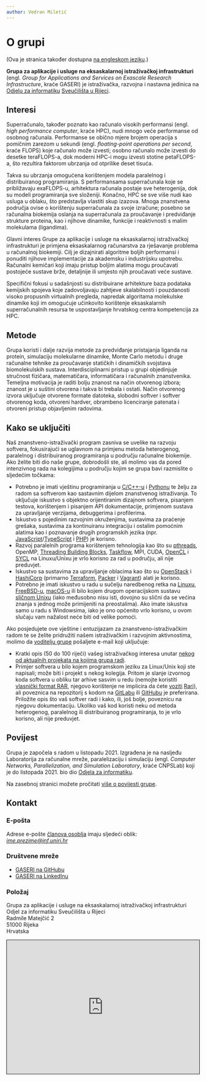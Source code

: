 ```yaml
---
author: Vedran Miletić
---
```


# O grupi

(Ova je stranica također dostupna [na engleskom jeziku](../en/index.md).)

**Grupa za aplikacije i usluge na eksaskalarnoj istraživačkoj infrastrukturi** (engl. *Group for Applications and Services on Exascale Research Infrastructure*, kraće GASERI) je istraživačka, razvojna i nastavna jedinica na [Odjelu za informatiku](https://www.inf.uniri.hr/) [Sveučilišta u Rijeci](https://uniri.hr/).

## Interesi

Superračunalo, također poznato kao računalo visokih performansi (engl. *high performance computer*, kraće HPC), nudi mnogo veće performanse od osobnog računala. Performanse se obično mjere brojem operacija s pomičnim zarezom u sekundi (engl. *floating-point operations per second*, kraće FLOPS) koje računalo može izvesti; osobno računalo može izvesti do desetke teraFLOPS-a, dok moderni HPC-i mogu izvesti stotine petaFLOPS-a, što rezultira faktorom ubrzanja od otprilike deset tisuća.

Takva su ubrzanja omogućena korištenjem modela paralelnog i distribuiranog programiranja. S performansama superračunala koje se približavaju exaFLOPS-u, arhitektura računala postaje sve heterogenija, dok su modeli programiranja sve složeniji. Konačno, HPC se sve više nudi kao usluga u oblaku, što predstavlja vlastiti skup izazova. Mnoga znanstvena područja ovise o korištenju superračunala za svoje izračune; posebno se računalna biokemija oslanja na superračunala za proučavanje i predviđanje strukture proteina, kao i njihove dinamike, funkcije i reaktivnosti s malim molekulama (ligandima).

Glavni interes Grupe za aplikacije i usluge na eksaskalarnoj istraživačkoj infrastrukturi je primjena eksaskalarnog računarstva za rješavanje problema u računalnoj biokemiji. Cilj je dizajnirati algoritme boljih performansi i ponuditi njihove implementacije za akademsku i industrijsku upotrebu. Računalni kemičari koji imaju pristup boljim alatima mogu proučavati postojeće sustave brže, detaljnije ili umjesto njih proučavati veće sustave.

Specifični fokusi u sadašnjosti su distribuirane arhitekture baza podataka kemijskih spojeva koje zadovoljavaju zahtjeve skalabilnosti i pouzdanosti visoko propusnih virtualnih pregleda, napredak algoritama molekulske dinamike koji im omogućuje učinkovito korištenje eksaskalarnih superračunalnih resursa te uspostavljanje hrvatskog centra kompetencija za HPC.

## Metode

Grupa koristi i dalje razvija metode za predviđanje pristajanja liganda na protein, simulaciju molekularne dinamike, Monte Carlo metodu i druge računalne tehnike za proučavanje statičkih i dinamičkih svojstava biomolekulskih sustava. Interdisciplinarni pristup u grupi objedinjuje stručnost fizičara, matematičara, informatičara i računalnih znanstvenika. Temeljna motivacija je raditi bolju znanost na način otvorenog izbora; znanost je u suštini otvorena i takva bi trebala i ostati. Način otvorenog izvora uključuje otvorene formate datoteka, slobodni softver i softver otvorenog koda, otvoreni hardver, obrambeno licenciranje patenata i otvoreni pristup objavljenim radovima.

## Kako se uključiti

Naš znanstveno-istraživački program zasniva se uvelike na razvoju softvera, fokusirajući se uglavnom na primjenu metoda heterogenog, paralelnog i distribuiranog programiranja u području računalne biokemije. Ako želite biti dio naše grupe, dobrodošli ste, ali molimo vas da pored intenzivnog rada na kolegijima u području kojim se grupa bavi razmislite o sljedećim točkama:

- Potrebno je imati vještinu programiranja u [C/C++-u](https://cppreference.com/) i [Pythonu](https://www.python.org/) te želju za radom sa softverom kao sastavnim dijelom znanstvenog istraživanja. To uključuje iskustvo s objektno orijentiranim dizajnom softvera, pisanjem testova, korištenjem i pisanjem API dokumentacije, primjenom sustava za upravljanje verzijama, debuggerima i profilerima.
- Iskustvo s pojedinim razvojnim okruženjima, sustavima za praćenje grešaka, sustavima za kontinuiranu integraciju i ostalim pomoćnim alatima kao i poznavanje drugih programskih jezika (npr. [JavaScript](https://javascript.info/)/[TypeScript](https://www.typescriptlang.org/) i [PHP](https://www.php.net/)) je korisno.
- Razvoj paralelnih programa korištenjem tehnologija kao što su [pthreads](https://en.wikipedia.org/wiki/POSIX_Threads), OpenMP, [Threading Building Blocks](https://software.intel.com/content/www/us/en/develop/tools/oneapi/components/onetbb.html), [Taskflow](https://taskflow.github.io/), MPI, CUDA, [OpenCL](https://www.khronos.org/opencl/) i [SYCL](https://www.khronos.org/sycl/) na Linuxu/Unixu je vrlo korisno za rad u području, ali nije preduvjet.
- Iskustvo sa sustavima za upravljanje oblacima kao što su [OpenStack](https://www.openstack.org/) i [HashiCorp](https://www.hashicorp.com/) (primarno [Terraform](https://www.terraform.io/), [Packer](https://www.packer.io/) i [Vagrant](https://www.vagrantup.com/)) alati je korisno.
- Potrebno je imati iskustvo u radu u sučelju naredbenog retka na [Linuxu](https://www.linux.com/), [FreeBSD-u](https://www.freebsd.org/), [macOS-u](https://www.apple.com/macos/) ili bilo kojem drugom operacijskom sustavu [sličnom Unixu](https://www.pcmag.com/encyclopedia/term/unix-like) (iako međusobno nisu isti, dovojno su slični da se većina znanja s jednog može primijeniti na preostalima). Ako imate iskustva samo u radu s Windowsima, iako je ono općenito vrlo korisno, u ovom slučaju vam nažalost neće biti od velike pomoći.

Ako posjedujete ove vještine i entuzijazam za znanstveno-istraživačkim radom te se želite pridružiti našem istraživačkim i razvojnim aktivnostima, molimo da [voditelju grupe](ljudi.md) pošaljete e-mail koji uključuje:

- Kratki opis (50 do 100 riječi) vašeg istraživačkog interesa unutar [nekog od aktualnih projekata na kojima grupa radi](istrazivanje-i-razvoj.md).
- Primjer softvera u bilo kojem programskom jeziku za Linux/Unix koji ste napisali; može biti i projekt s nekog kolegija. Pritom je slanje izvornog koda softvera u obliku tar arhive sasvim u redu (nemojte koristiti [vlasnički format RAR](https://en.wikipedia.org/wiki/RAR_(file_format)), njegovo korištenje ne implicira da ćete [voziti](https://youtu.be/_uOoV0mtX3E) [Rari](https://youtu.be/vL2Ja5uMhnk)), ali poveznica na repozitorij s kodom na [GitLabu](https://about.gitlab.com/) ili [GitHubu](https://github.com/) je preferirana. Priložite opis što vaš softver radi i kako, ili, još bolje, poveznicu na njegovu dokumentaciju. Ukoliko vaš kod koristi neku od metoda heterogenog, paralelnog ili distribuiranog programiranja, to je vrlo korisno, ali nije preduvjet.

## Povijest

Grupa je započela s radom u listopadu 2021. Izgrađena je na nasljeđu Laboratorija za računalne mreže, paralelizaciju i simulaciju (engl. *Computer Networks, Parallelization, and Simulation Laboratory*, kraće CNPSLab) koji je do listopada 2021. bio dio [Odjela za informatiku](https://www.inf.uniri.hr/).

Na zasebnoj stranici možete pročitati [više o povijesti grupe](povijest.md).

## Kontakt

### E-pošta

Adrese e-pošte [članova osoblja](ljudi.md#osoblje) imaju sljedeći oblik: *ime.prezime@inf.uniri.hr*

### Društvene mreže

- [GASERI na GitHubu](https://github.com/gaseri)
- [GASERI na LinkedInu](https://www.linkedin.com/company/gaseri)

### Položaj

Grupa za aplikacije i usluge na eksaskalarnoj istraživačkoj infrastrukturi  
Odjel za informatiku Sveučilišta u Rijeci  
Radmile Matejčić 2  
51000 Rijeka  
Hrvatska

<iframe src="https://www.openstreetmap.org/export/embed.html?bbox=14.465107619762422%2C45.32765866582893%2C14.468648135662079%2C45.329265285900924&amp;layer=mapnik&amp;marker=45.32846198156121%2C14.46687787771225" style="border: 1px solid black; width: 100%; height: 25em"></iframe>

